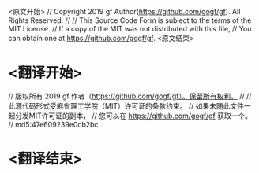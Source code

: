 
<原文开始>
// Copyright 2019 gf Author(https://github.com/gogf/gf). All Rights Reserved.
//
// This Source Code Form is subject to the terms of the MIT License.
// If a copy of the MIT was not distributed with this file,
// You can obtain one at https://github.com/gogf/gf.
<原文结束>

# <翻译开始>
// 版权所有 2019 gf 作者（https://github.com/gogf/gf）。保留所有权利。
//
// 此源代码形式受麻省理工学院（MIT）许可证的条款约束。
// 如果未随此文件一起分发MIT许可证的副本，
// 您可以在 https://github.com/gogf/gf 获取一个。
// md5:47e609239e0cb2bc
# <翻译结束>

